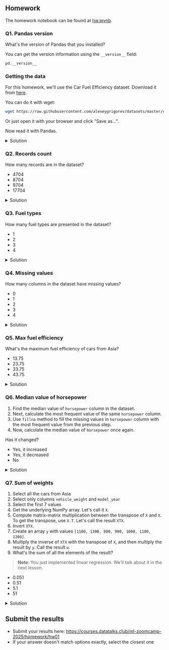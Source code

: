 ## Homework

The homework notebook can be found at [hw.ipynb](./hw.ipynb).

### Q1. Pandas version

What's the version of Pandas that you installed?

You can get the version information using the `__version__` field:

```python
pd.__version__
```

### Getting the data 

For this homework, we'll use the Car Fuel Efficiency dataset. Download it from <a href='https://raw.githubusercontent.com/alexeygrigorev/datasets/master/car_fuel_efficiency.csv'>here</a>.

You can do it with wget:
```bash
wget https://raw.githubusercontent.com/alexeygrigorev/datasets/master/car_fuel_efficiency.csv
```

Or just open it with your browser and click "Save as...".

Now read it with Pandas.

<details>
<summary>Solution</summary>


**Answer**: `2.3.2`
</details>


### Q2. Records count

How many records are in the dataset?

- 4704
- 8704
- 9704
- 17704

<details>
<summary>Solution</summary>

- [ ] 4704
- [ ] 8704
- [x] 9704
- [ ] 17704


**Answer**: 9704
</details>

### Q3. Fuel types

How many fuel types are presented in the dataset?

- 1
- 2
- 3
- 4

<details>
<summary>Solution</summary>

- [ ] 1
- [x] 2
- [ ] 3
- [ ] 4

**Answer**: 2
</details>

### Q4. Missing values

How many columns in the dataset have missing values?

- 0
- 1
- 2
- 3
- 4

<details>
<summary>Solution</summary>

- [ ] 0
- [ ] 1
- [ ] 2
- [ ] 3
- [x] 4

**Answer**: 4
</details>

### Q5. Max fuel efficiency

What's the maximum fuel efficiency of cars from Asia?

- 13.75
- 23.75
- 33.75
- 43.75

<details>
<summary>Solution</summary>

- [ ] 13.75
- [x] 23.75
- [ ] 33.75
- [ ] 43.75

**Answer**: 23.75
</details>

### Q6. Median value of horsepower



1. Find the median value of `horsepower` column in the dataset.
2. Next, calculate the most frequent value of the same `horsepower` column.
3. Use `fillna` method to fill the missing values in `horsepower` column with the most frequent value from the previous step.
4. Now, calculate the median value of `horsepower` once again.

Has it changed?


- Yes, it increased
- Yes, it decreased
- No

<details>
<summary>Solution</summary>

- [x] Yes, it increased
- [ ] Yes, it decreased
- [ ] No

**Answer**: Yes, it increased
</details>

### Q7. Sum of weights

1. Select all the cars from Asia
2. Select only columns `vehicle_weight` and `model_year`
3. Select the first 7 values
4. Get the underlying NumPy array. Let's call it `X`.
5. Compute matrix-matrix multiplication between the transpose of `X` and `X`. To get the transpose, use `X.T`. Let's call the result `XTX`.
6. Invert `XTX`.
7. Create an array `y` with values `[1100, 1300, 800, 900, 1000, 1100, 1200]`.
8. Multiply the inverse of `XTX` with the transpose of `X`, and then multiply the result by `y`. Call the result `w`.
9. What's the sum of all the elements of the result?

> **Note**: You just implemented linear regression. We'll talk about it in the next lesson.

- 0.051
- 0.51
- 5.1
- 51

<details>
<summary>Solution</summary>

- [ ] 0.051
- [x] 0.51
- [ ] 5.1
- [ ] 51

**Answer**: 0.51
</details>

## Submit the results

* Submit your results here: https://courses.datatalks.club/ml-zoomcamp-2025/homework/hw01
* If your answer doesn't match options exactly, select the closest one